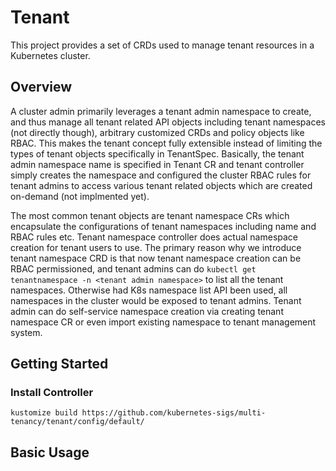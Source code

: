 # Tenant

This project provides a set of CRDs used to manage tenant resources in a Kubernetes cluster.

## Overview
A cluster admin primarily leverages a tenant admin namespace to create, and thus manage all tenant related API objects including tenant namespaces (not directly though), arbitrary customized CRDs and policy objects like RBAC. This makes the tenant concept fully extensible instead of limiting the types of tenant objects specifically in TenantSpec. Basically, the tenant admin namespace name is specified in Tenant CR and tenant controller simply creates the namespace and configured the cluster RBAC rules for tenant admins to access various tenant related objects which are created on-demand (not implmented yet).

The most common tenant objects are tenant namespace CRs which encapsulate the configurations of tenant namespaces including name and RBAC rules etc. Tenant namespace controller does actual namespace creation for tenant users to use. The primary reason why we introduce tenant namespace CRD is that now tenant namespace creation can be RBAC permissioned, and tenant admins can do `kubectl get tenantnamespace -n <tenant admin namespace>` to list all the tenant namespaces. Otherwise had K8s namespace list API been used, all namespaces in the cluster would be exposed to tenant admins. Tenant admin can do self-service namespace creation via creating tenant namespace CR or even import existing namespace to tenant management system.

## Getting Started

### Install Controller

```
kustomize build https://github.com/kubernetes-sigs/multi-tenancy/tenant/config/default/
```

## Basic Usage

